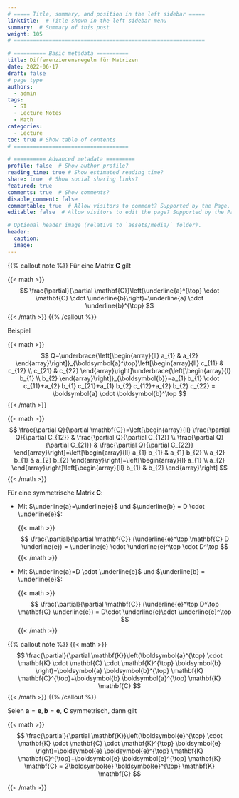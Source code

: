 ```yaml
---
# ===== Title, summary, and position in the left sidebar =====
linktitle:  # Title shown in the left sidebar menu
summary:  # Summary of this post
weight: 105
# ============================================================

# ========== Basic metadata ==========
title: Differenzierensregeln für Matrizen
date: 2022-06-17
draft: false
# page type
authors:
  - admin
tags:
  - SI
  - Lecture Notes
  - Math
categories:
  - Lecture
toc: true # Show table of contents
# ====================================

# ========== Advanced metadata =========
profile: false  # Show author profile?
reading_time: true # Show estimated reading time?
share: true  # Show social sharing links?
featured: true
comments: true  # Show comments?
disable_comment: false
commentable: true  # Allow visitors to comment? Supported by the Page, Post, and Book content types.
editable: false  # Allow visitors to edit the page? Supported by the Page, Post, and Book content types.

# Optional header image (relative to `assets/media/` folder).
header:
  caption: 
  image:  
---
```


{{% callout note %}}
Für eine Matrix $\mathbf{C}$ gilt

{{< math >}}
$$
\frac{\partial}{\partial \mathbf{C}}\left(\underline{a}^{\top} \cdot \mathbf{C} \cdot \underline{b}\right)=\underline{a} \cdot \underline{b}^{\top}
$$
{{< /math >}} 
{{% /callout %}}

Beispiel

{{< math >}}
$$
Q=\underbrace{\left[\begin{array}{ll}
a_{1} & a_{2}
\end{array}\right]}_{\boldsymbol{a}^\top}\left[\begin{array}{ll}
c_{11} & c_{12} \\
c_{21} & c_{22}
\end{array}\right]\underbrace{\left[\begin{array}{l}
b_{1} \\
b_{2}
\end{array}\right]}_{\boldsymbol{b}}=a_{1} b_{1} \cdot c_{11}+a_{2} b_{1} c_{21}+a_{1} b_{2} c_{12}+a_{2} b_{2} c_{22} = \boldsymbol{a} \cdot \boldsymbol{b}^\top
$$
{{< /math >}} 

{{< math >}}
$$
\frac{\partial Q}{\partial \mathbf{C}}=\left[\begin{array}{ll}
\frac{\partial Q}{\partial C_{12}} & \frac{\partial Q}{\partial C_{12}} \\
\frac{\partial Q}{\partial C_{21}} & \frac{\partial Q}{\partial C_{22}}
\end{array}\right]=\left[\begin{array}{ll}
a_{1} b_{1} & a_{1} b_{2} \\
a_{2} b_{1} & a_{2} b_{2}
\end{array}\right]=\left[\begin{array}{l}
a_{1} \\
a_{2}
\end{array}\right]\left[\begin{array}{ll}
b_{1} & b_{2}
\end{array}\right]
$$
{{< /math >}} 

Für eine symmetrische Matrix $\mathbf{C}$:

- Mit $\underline{a}=\underline{e}$ und $\underline{b} = D \cdot \underline{e}$:

  {{< math >}}
  $$
  \frac{\partial}{\partial \mathbf{C}} (\underline{e}^\top \mathbf{C} D \underline{e}) = \underline{e} \cdot \underline{e}^\top \cdot D^\top
  $$
  {{< /math >}} 

- Mit $\underline{a}=D \cdot \underline{e}$ und $\underline{b} = \underline{e}$:

  {{< math >}}
  $$
  \frac{\partial}{\partial \mathbf{C}} (\underline{e}^\top D^\top \mathbf{C} \underline{e}) = D\cdot \underline{e}\cdot \underline{e}^\top 
  $$
  {{< /math >}} 



{{% callout note %}}
{{< math >}}
$$
\frac{\partial}{\partial \mathbf{K}}\left(\boldsymbol{a}^{\top} \cdot \mathbf{K} \cdot \mathbf{C} \cdot \mathbf{K}^{\top} \boldsymbol{b} \right)=\boldsymbol{a} \boldsymbol{b}^{\top} \mathbf{K} \mathbf{C}^{\top}+\boldsymbol{b} \boldsymbol{a}^{\top} \mathbf{K} \mathbf{C}
$$
{{< /math >}} 
{{% /callout %}}

Seien $\boldsymbol{a} = \boldsymbol{e}, \boldsymbol{b} = \boldsymbol{e}$, $\mathbf{C}$ symmetrisch, dann gilt

{{< math >}}
$$
\frac{\partial}{\partial \mathbf{K}}\left(\boldsymbol{e}^{\top} \cdot \mathbf{K} \cdot \mathbf{C} \cdot \mathbf{K}^{\top} \boldsymbol{e} \right)=\boldsymbol{e} \boldsymbol{e}^{\top} \mathbf{K} \mathbf{C}^{\top}+\boldsymbol{e} \boldsymbol{e}^{\top} \mathbf{K} \mathbf{C} = 2\boldsymbol{e} \boldsymbol{e}^{\top} \mathbf{K} \mathbf{C}
$$


{{< /math >}} 
